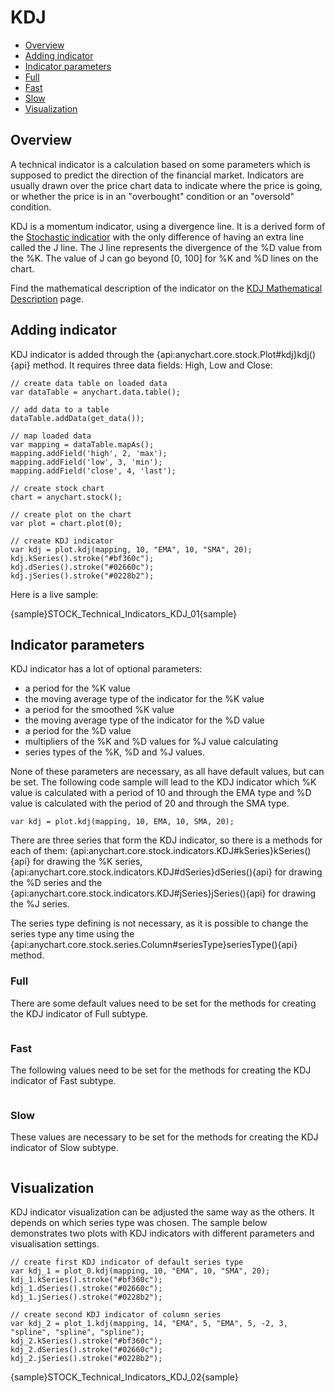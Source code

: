 # KDJ

* [Overview](#overview)
* [Adding indicator](#adding_indicator)
* [Indicator parameters](#indicator_parameters)
* [Full](#full)
* [Fast](#fast)
* [Slow](#slow)
* [Visualization](#visualization)

## Overview

A technical indicator is a calculation based on some parameters which is supposed to predict the direction of the financial market. Indicators are usually drawn over the price chart data to indicate where the price is going, or whether the price is in an "overbought" condition or an "oversold" condition. 

KDJ is a momentum indicator, using a divergence line. It is a derived form of the [Stochastic indicatior](Stochastic) with the only difference of having an extra line called the J line. The J line represents the divergence of the %D value from the %K. The value of J can go beyond [0, 100] for %K and %D lines on the chart.

Find the mathematical description of the indicator on the [KDJ Mathematical Description](Mathematical_Description#kdj) page.

## Adding indicator

KDJ indicator is added through the {api:anychart.core.stock.Plot#kdj}kdj(){api} method. It requires three data fields: High, Low and Close:

```
// create data table on loaded data
var dataTable = anychart.data.table();

// add data to a table
dataTable.addData(get_data());

// map loaded data
var mapping = dataTable.mapAs();
mapping.addField('high', 2, 'max');
mapping.addField('low', 3, 'min');
mapping.addField('close', 4, 'last');

// create stock chart
chart = anychart.stock();

// create plot on the chart
var plot = chart.plot(0);

// create KDJ indicator
var kdj = plot.kdj(mapping, 10, "EMA", 10, "SMA", 20);
kdj.kSeries().stroke("#bf360c");
kdj.dSeries().stroke("#02660c");
kdj.jSeries().stroke("#0228b2");
```

Here is a live sample:

{sample}STOCK\_Technical\_Indicators\_KDJ\_01{sample}

## Indicator parameters

KDJ indicator has a lot of optional parameters: 
- a period for the %K value 
- the moving average type of the indicator for the %K value
- a period for the smoothed %K value
- the moving average type of the indicator for the %D value
- a period for the %D value
- multipliers of the %K and %D values for %J value calculating 
- series types of the %K, %D and %J values. 

None of these parameters are necessary, as all have default values, but can be set. The following code sample will lead to the KDJ indicator which %K value is calculated with a period of 10 and through the EMA type and %D value is calculated with the period of 20 and through the SMA type.

```
var kdj = plot.kdj(mapping, 10, EMA, 10, SMA, 20);
```

There are three series that form the KDJ indicator, so there is a methods for each of them: {api:anychart.core.stock.indicators.KDJ#kSeries}kSeries(){api} for drawing the %K series, {api:anychart.core.stock.indicators.KDJ#dSeries}dSeries(){api} for drawing the %D series and the {api:anychart.core.stock.indicators.KDJ#jSeries}jSeries(){api} for drawing the %J series.

The series type defining is not necessary, as it is possible to change the series type any time using the {api:anychart.core.stock.series.Column#seriesType}seriesType(){api} method. 

### Full

There are some default values need to be set for the methods for creating the KDJ indicator of Full subtype.

```
```

### Fast

The following values need to be set for the methods for creating the KDJ indicator of Fast subtype.

```
```

### Slow

These values are necessary to be set for the methods for creating the KDJ indicator of Slow subtype.

```
```


## Visualization

KDJ indicator visualization can be adjusted the same way as the others. It depends on which series type was chosen. The sample below demonstrates two plots with KDJ indicators with different parameters and visualisation settings.

```
// create first KDJ indicator of default series type
var kdj_1 = plot_0.kdj(mapping, 10, "EMA", 10, "SMA", 20);
kdj_1.kSeries().stroke("#bf360c");
kdj_1.dSeries().stroke("#02660c");
kdj_1.jSeries().stroke("#0228b2");

// create second KDJ indicator of column series
var kdj_2 = plot_1.kdj(mapping, 14, "EMA", 5, "EMA", 5, -2, 3, "spline", "spline", "spline");
kdj_2.kSeries().stroke("#bf360c");
kdj_2.dSeries().stroke("#02660c");
kdj_2.jSeries().stroke("#0228b2");
```

{sample}STOCK\_Technical\_Indicators\_KDJ\_02{sample}
